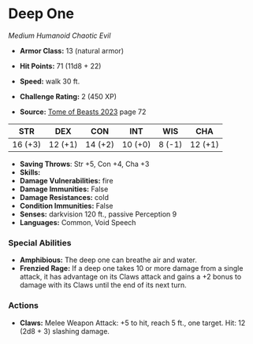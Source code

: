# Deep One

*Medium* *Humanoid* *Chaotic Evil*

- **Armor Class:** 13 (natural armor)
- **Hit Points:** 71 (11d8 + 22)
- **Speed:** walk 30 ft.

- **Challenge Rating:** 2 (450 XP)
- **Source:** [Tome of Beasts 2023](https://koboldpress.com/kpstore/product/tome-of-beasts-1-2023-edition/) page 72

| STR | DEX | CON | INT | WIS | CHA |
| --- | --- | --- | --- | --- | --- |
| 16 (+3) | 12 (+1) | 14 (+2) | 10 (+0) | 8 (-1) | 12 (+1) |

- **Saving Throws**: Str +5, Con +4, Cha +3
- **Skills:** 
- **Damage Vulnerabilities:** fire
- **Damage Immunities:** False
- **Damage Resistances:** cold
- **Condition Immunities:** False
- **Senses:** darkvision 120 ft., passive Perception 9
- **Languages:** Common, Void Speech

### Special Abilities

- **Amphibious:** The deep one can breathe air and water.
- **Frenzied Rage:** If a deep one takes 10 or more damage from a single attack, it has advantage on its Claws attack and gains a +2 bonus to damage with its Claws until the end of its next turn.

### Actions

- **Claws:** Melee Weapon Attack: +5 to hit, reach 5 ft., one target. Hit: 12 (2d8 + 3) slashing damage.
